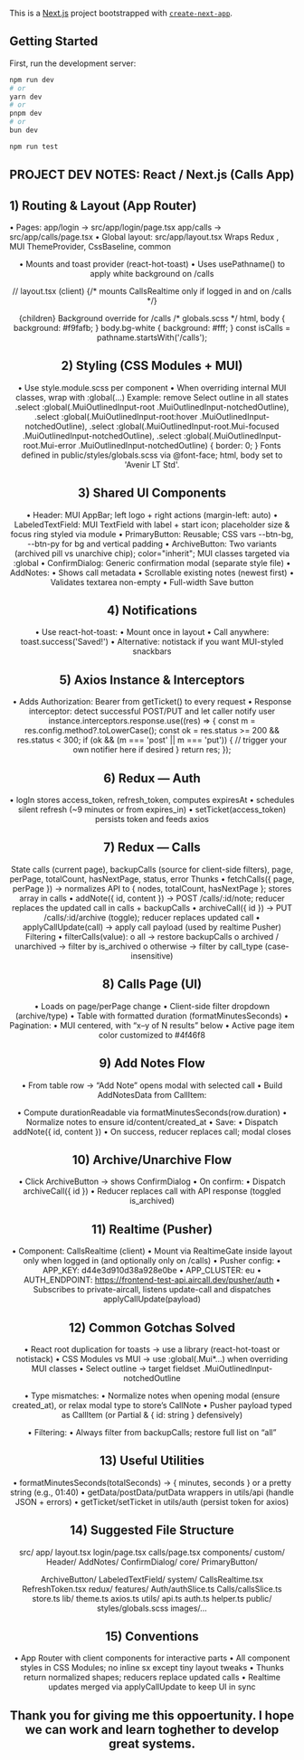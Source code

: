 This is a [Next.js](https://nextjs.org) project bootstrapped with [`create-next-app`](https://nextjs.org/docs/app/api-reference/cli/create-next-app).

## Getting Started

First, run the development server:

```bash
npm run dev
# or
yarn dev
# or
pnpm dev
# or
bun dev

npm run test 
```
## PROJECT DEV NOTES: React / Next.js (Calls App)
## 1) Routing & Layout (App Router)
• Pages:
app/login → src/app/login/page.tsx
app/calls → src/app/calls/page.tsx
• Global layout: src/app/layout.tsx
 Wraps Redux <Provider>, MUI ThemeProvider, CssBaseline, common
<Header />
• Mounts <TokenRefresher /> and toast provider (react-hot-toast)
• Uses usePathname() to apply white background on /calls

// layout.tsx (client)
<Provider store={store}>
<ThemeProvider theme={theme}>
<CssBaseline />
<TokenRefresher />
<RealtimeGate /> {/* mounts CallsRealtime only if logged in and on /calls */}
<Header />
<Box component="main">{children}</Box>
</ThemeProvider>
</Provider>
<Toaster position="top-center" toastOptions={{ duration: 3000 }} />
Background override for /calls
/* globals.scss */
html, body { background: #f9fafb; }
body.bg-white { background: #fff; }
const isCalls = pathname.startsWith('/calls');

<body className={isCalls ? 'bg-white' : undefined}>

## 2) Styling (CSS Modules + MUI)
• Use style.module.scss per component
• When overriding internal MUI classes, wrap with :global(...)
Example: remove Select outline in all states
.select :global(.MuiOutlinedInput-root .MuiOutlinedInput-notchedOutline),
.select :global(.MuiOutlinedInput-root:hover .MuiOutlinedInput-notchedOutline),
.select :global(.MuiOutlinedInput-root.Mui-focused .MuiOutlinedInput-notchedOutline),
.select :global(.MuiOutlinedInput-root.Mui-error .MuiOutlinedInput-notchedOutline) {
border: 0;
}
Fonts defined in public/styles/globals.scss via @font-face; html, body set to 'Avenir LT Std'.

## 3) Shared UI Components
• Header: MUI AppBar; left logo + right actions (margin-left: auto)
• LabeledTextField: MUI TextField with label + start icon; placeholder size & focus
ring styled via module
• PrimaryButton: Reusable; CSS vars --btn-bg, --btn-py for bg and vertical padding
• ArchiveButton: Two variants (archived pill vs unarchive chip); color="inherit"; MUI
classes targeted via :global
• ConfirmDialog: Generic confirmation modal (separate style file)
• AddNotes:
• Shows call metadata
• Scrollable existing notes (newest first)
• Validates textarea non-empty
• Full-width Save button

## 4) Notifications
• Use react-hot-toast:
• Mount <Toaster /> once in layout
• Call anywhere: toast.success('Saved!')
• Alternative: notistack if you want MUI-styled snackbars

## 5) Axios Instance & Interceptors
• Adds Authorization: Bearer <token> from getTicket() to every request
• Response interceptor: detect successful POST/PUT and let caller notify user
instance.interceptors.response.use((res) => {
const m = res.config.method?.toLowerCase();
const ok = res.status >= 200 && res.status < 300;
if (ok && (m === 'post' || m === 'put')) {
// trigger your own notifier here if desired
}
return res;
});

## 6) Redux — Auth
• logIn stores access_token, refresh_token, computes expiresAt
• <TokenRefresher /> schedules silent refresh (~9 minutes or from expires_in)
• setTicket(access_token) persists token and feeds axios

## 7) Redux — Calls

State
calls (current page), backupCalls (source for client-side filters), page, perPage, totalCount,
hasNextPage, status, error
Thunks
• fetchCalls({ page, perPage }) → normalizes API to { nodes, totalCount, hasNextPage };
stores array in calls
• addNote({ id, content }) → POST /calls/:id/note; reducer replaces the updated call in
calls + backupCalls
• archiveCall({ id }) → PUT /calls/:id/archive (toggle); reducer replaces updated call
• applyCallUpdate(call) → apply call payload (used by realtime Pusher)
Filtering
• filterCalls(value):
o all → restore backupCalls
o archived / unarchived → filter by is_archived
o otherwise → filter by call_type (case-insensitive)

## 8) Calls Page (UI)
• Loads on page/perPage change
• Client-side filter dropdown (archive/type)
• Table with formatted duration (formatMinutesSeconds)
• Pagination:
• MUI <Pagination /> centered, with “x–y of N results” below
• Active page item color customized to #4f46f8

## 9) Add Notes Flow
• From table row → “Add Note” opens modal with selected call
• Build AddNotesData from CallItem:

• Compute durationReadable via formatMinutesSeconds(row.duration)
• Normalize notes to ensure id/content/created_at
• Save:
• Dispatch addNote({ id, content })
• On success, reducer replaces call; modal closes

## 10) Archive/Unarchive Flow
• Click ArchiveButton → shows ConfirmDialog
• On confirm:
• Dispatch archiveCall({ id })
• Reducer replaces call with API response (toggled is_archived)

## 11) Realtime (Pusher)
• Component: CallsRealtime (client)
• Mount via RealtimeGate inside layout only when logged in (and optionally only on
/calls)
• Pusher config:
• APP_KEY: d44e3d910d38a928e0be
• APP_CLUSTER: eu
• AUTH_ENDPOINT: https://frontend-test-api.aircall.dev/pusher/auth
• Subscribes to private-aircall, listens update-call and dispatches
applyCallUpdate(payload)

## 12) Common Gotchas Solved
• React root duplication for toasts → use a library (react-hot-toast or notistack)
• CSS Modules vs MUI → use :global(.Mui*...) when overriding MUI classes
• Select outline → target fieldset .MuiOutlinedInput-notchedOutline

• Type mismatches:
• Normalize notes when opening modal (ensure created_at), or relax modal
type to store’s CallNote
• Pusher payload typed as CallItem (or Partial<CallItem> & { id: string }
defensively)

• Filtering:
• Always filter from backupCalls; restore full list on “all”

## 13) Useful Utilities
• formatMinutesSeconds(totalSeconds) → { minutes, seconds } or a pretty string (e.g.,
01:40)
• getData/postData/putData wrappers in utils/api (handle JSON + errors)
• getTicket/setTicket in utils/auth (persist token for axios)

## 14) Suggested File Structure
src/
app/
layout.tsx
login/page.tsx
calls/page.tsx
components/
custom/
Header/
AddNotes/
ConfirmDialog/
core/
PrimaryButton/

ArchiveButton/
LabeledTextField/
system/
CallsRealtime.tsx
RefreshToken.tsx
redux/
features/
Auth/authSlice.ts
Calls/callsSlice.ts
store.ts
lib/
theme.ts
axios.ts
utils/
api.ts
auth.ts
helper.ts
public/
styles/globals.scss
images/...

## 15) Conventions
• App Router with client components for interactive parts
• All component styles in CSS Modules; no inline sx except tiny layout tweaks
• Thunks return normalized shapes; reducers replace updated calls
• Realtime updates merged via applyCallUpdate to keep UI in sync

## Thank you for giving me this oppoertunity. I hope we can work and learn toghether to develop great systems.
